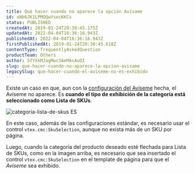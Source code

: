 ```yaml
---
title: Qué hacer cuando no aparece la opción Avísame
id: oNb6JK1LPMOQwYsecKKCs
status: PUBLISHED
createdAt: 2019-01-24T20:30:45.175Z
updatedAt: 2022-04-04T16:36:16.943Z
publishedAt: 2022-04-04T16:36:16.943Z
firstPublishedAt: 2019-01-24T20:30:45.618Z
contentType: frequentlyAskedQuestion
productTeam: Others
author: 5fYXkMJagMwcSAeMAsAuOI
slug: que-hacer-cuando-no-aparece-la-opcion-avisame
legacySlug: que-hacer-cuando-el-aviseme-no-es-exhibido
---
```


Existe un caso en que, aun con la [configuración del Avíseme](/es/tutorial/configurar-el-aviseme) hecha, el Avíseme no aparece. Es **cuando el tipo de exhibición de la categoría está seleccionado como Lista de SKUs**.

![categoria-lista-de-skus ES](https://images.ctfassets.net/alneenqid6w5/2doqFhClnKAsqisO6qUeqA/fb3df652f2b63be1b27609322b4956bd/lista_de_skus_ES.png)

En este caso, además de las configuraciones estándar, es necesario usar el control `vtex.cmc:SkuSelection`, aunque no exista más de un SKU por página.

Luego, cuando la categoría del producto deseado esté flechada para Lista de SKUs, como en la imagen arriba, es necesario que sea insertado el control `vtex.cmc:SkuSelection` en el template de página para que el *Avíseme* sea exhibido.
